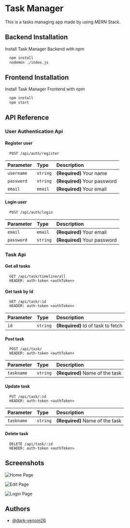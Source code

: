 
# Task Manager

This is a tasks managing app made by using MERN Stack.


## Backend Installation

Install Task Manager Backend with npm

```bash
  npm install
  nodemon ./index.js
```
## Frontend Installation

Install Task Manager Frontend with npm

```bash
  npm install
  npm start
```
    
    
## API Reference

### User Authentication Api

#### Register user

```http
  POST /api/auth/register
```

| Parameter | Type     | Description                |
| :-------- | :------- | :------------------------- |
| `username` | `string` | **(Required)** Your name |
| `password`| `string` | **(Required)** Your password|
| `email`| `email` | **(Required)** Your email|

#### Login user

```http
  POST /api/auth/login
```

| Parameter | Type     | Description                |
| :-------- | :------- | :------------------------- |
| `email`| `email` | **(Required)** Your email|
| `password`| `string` | **(Required)** Your password|

### Task Api

#### Get all tasks

```http
  GET /api/task/timeline/all
  HEADER: auth-token <authToken>
```
#### Get task by Id

```http
  GET /api/task/:id
  HEADER: auth-token <authToken>

```

| Parameter | Type     | Description                       |
| :-------- | :------- | :-------------------------------- |
| `id`      | `string` | **(Required)** Id of task to fetch |


#### Post task

```http
  POST /api/task/
  HEADER: auth-token <authToken>

```

| Parameter | Type     | Description                       |
| :-------- | :------- | :-------------------------------- |
| `taskname`      | `string` | **(Required)** Name of the task |

#### Update task

```http
  PUT /api/task/:id
  HEADER: auth-token <authToken>

```

| Parameter | Type     | Description                       |
| :-------- | :------- | :-------------------------------- |
| `taskname`      | `string` | **(Required)** Name of the task |

#### Delete task

```http
  DELETE /api/task/:id
  HEADER: auth-token <authToken>

```

## Screenshots

![Home Page](https://user-images.githubusercontent.com/92418471/171388291-3d0e1599-fedf-4a8f-9d1a-5b8ebf9d3fdf.jpg)

![Edit Page](https://user-images.githubusercontent.com/92418471/171388542-78ad798b-6256-48d4-a0a3-fda02011c964.jpg)

![Login Page](https://user-images.githubusercontent.com/92418471/171388680-8fed490e-4360-4225-8d9f-9ad4167e0f49.jpg)



## Authors

- [@dark-venom26](https://www.github.com/dark-venom26/)

